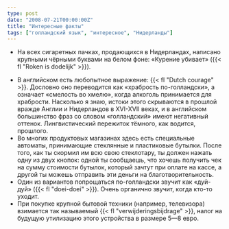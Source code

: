 ```yaml
---
type: post
date: "2008-07-21T00:00:00Z"
title: "Интересные факты"
tags: ["голландский язык", "интересное", "Нидерланды"]
---
```


* На всех сигаретных пачках, продающихся в Нидерландах, написано крупными чёрными буквами на белом фоне: «Курение убивает» ({{< fl "Roken is dodelijk" >}}).
<!--more-->
* В английском есть любопытное выражение: {{< fl "Dutch courage" >}}. Дословно оно переводится как «храбрость по-голландски», а означает «смелость во хмелю», когда алкоголь принимается для храбрости. Насколько я знаю, истоки этого скрываются в прошлой вражде Англии и Нидерландов в XVI-XVII веках, и в английском большинство фраз со словом «голландский» имеют негативный оттенок. Лингвистический пережиток тёмного, как водится, прошлого.
* Во многих продуктовых магазинах здесь есть специальные автоматы, принимающие стеклянные и пластиковые бутылки. После того, как ты скормил им всю свою стеклотару, ты должен нажать одну из двух кнопок: одной ты сообщаешь, что хочешь получить чек на сумму стоимости бутылок, который зачтут при оплате на кассе, а другой ты можешь отправить эти деньги на благотворительность.
* Один из вариантов попрощаться по-голландски звучит как «дуй-дуй» ({{< fl "doei-doei" >}}). Очень органично звучит, когда кто-то уходит.
* При покупке крупной бытовой техники (например, телевизора) взимается так называемый {{< fl "verwijderingsbijdrage" >}}, налог на будущую утилизацию этого устройства в размере 5—8 евро.
